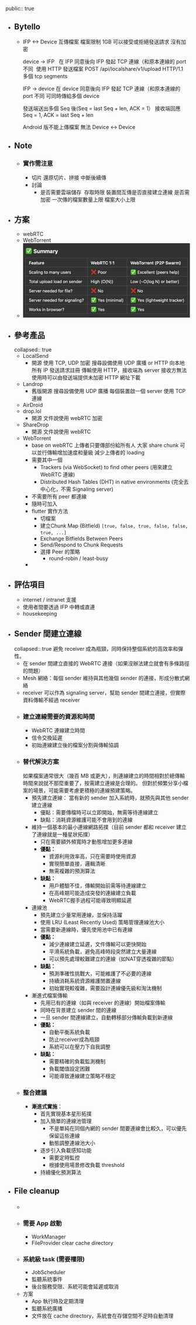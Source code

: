 public:: true

- ## Bytello
	- IFP <-> Device 互傳檔案
	  檔案限制 1GB
	  可以接受或拒絕發送請求
	  沒有加密
	  
	  device -> IFP  	在 IFP 同意後向 IFP 發起 TCP 連線（和原本連線的 port 不同 	使用 HTTP 發送檔案 POST /api/localshare/v1/upload HTTP/1.1  	多個 tcp segments
	  
	  IFP -> device
	  	在 device 同意後向 IFP 發起 TCP 連線（和原本連線的 port 不同
	  	可同時傳給多個 device
	  
	  發送端送出多個 Seq 後(Seq = last Seq + len, ACK = 1）
	  接收端回應 Seq = 1, ACK = last Seq + len
	  
	  Android 版不能上傳檔案
	  無法 Device <-> Device
- ## Note
	- ### 實作需注意
		- 切片
		  還原切片、拼接
		  中斷後續傳
		- 討論
			- 是否需要雲端儲存 	存取時限
			  裝置間互傳是否直接建立連線
			  是否需加密
			  一次傳的檔案數量上限
			  檔案大小上限
- ## 方案
	- webRTC
	- WebTorrent
	- ![image.png](../assets/image_1743577154099_0.png)
- ## 參考產品
  collapsed:: true
	- LocalSend
		- 開源
		  使用 TCP, UDP
		  加密
		  搜尋設備使用 UDP 廣播 or HTTP 向本地所有 IP 發送請求註冊
		  傳輸使用 HTTP，接收端為 server
		  接收方無法使用時可以由發送端提供未加密 HTTP 網址下載
	- Landrop
		- 舊版開源
		  搜尋設備使用 UDP 廣播
		  每個裝置啟一個 server 使用 TCP 連線
	- AirDroid
	- drop.lol
		- 開源
		  文件說使用 webRTC
		  加密
	- ShareDrop
		- 開源
		  文件說使用 webRTC
	- WebTorrent
		- base on webRTC
		  上傳者只要傳部份給所有人
		  大家 share chunk
		  可以並行傳輸增加速度和量級
		  減少上傳者的 loading
		- 需要其中一個
			- Trackers (via WebSocket) to find other peers (用來建立 WebRTC 連線)
			- Distributed Hash Tables (DHT) in native environments (完全去中心化，不需 Signaling server)
		- 不需要所有 peer 都連線
		- 隨時可加入
		- flutter 實作方法
			- 切檔案
			- 建立Chunk Map (Bitfield)
			  `[true, false, true, false, false, true, ...]`
			- Exchange Bitfields Between Peers
			- Send/Respond to Chunk Requests
			- 選擇 Peer 的策略
				- round-robin / least-busy
		-
- ## 評估項目
	- internet / intranet 支援
	- 使用者間要透過 IFP 中轉或直連
	- housekeeping
- ## Sender 間建立連線
  collapsed:: true
  避免 receiver 成為瓶頸，同時保持整個系統的高效率和彈性。
	- 在 sender 間建立直接的 WebRTC 連接（如果沒辦法建立就會有多條路徑的問題）
	- Mesh 網絡：每個 sender 維持與其他幾個 sender 的連接，形成分散式網絡
	- receiver 可以作為 signaling server，幫助 sender 間建立連接，但實際資料傳輸不經過 receiver
	- ### 建立連線需要的資源和時間
		- WebRTC 連線建立時間
		- 信令交換延遲
		- 初始連線建立後的檔案分割與傳輸協調
	- ### 替代解決方案
	  如果檔案通常很大（幾百 MB 或更大），則連線建立的時間相對於總傳輸時間來說就不那麼重要了，按需建立連線是合理的。
	  但對於頻繁分享小檔案的場景，可能需要考慮更積極的連線預建策略。
		- 預先建立連線：
		  當有新的 sender 加入系統時，就預先與其他 sender 建立連線
			- 優點：需要傳檔時可以立即開始，無需等待連線建立
			- 缺點：消耗資源維護可能不會用到的連線
		- 維持一個基本的最小連線網路拓撲（目前 sender 都和 receiver 建立了連線就是一種星狀拓撲）
			- 只在需要額外頻寬時才動態增加更多連線
			- **優點：**
				- 資源利用效率高，只在需要時使用資源
				- 實現簡單直接，邏輯清晰
				- 無需複雜的預測算法
			- **缺點：**
				- 用戶體驗不佳，傳輸開始前需等待連線建立
				- 在高峰期可能造成突發的連線建立負載
				- WebRTC握手過程可能導致明顯延遲
		- 連線池
			- 預先建立少量常用連線，並保持活躍
			- 使用 LRU (Least Recently Used) 策略管理連線池大小
			- 當需要新連線時，優先使用池中已有連線
			- **優點：**
				- 減少連線建立延遲，文件傳輸可以更快開始
				- 平滑系統負載，避免高峰時段突然建立大量連線
				- 可以預先處理較難建立的連線（如NAT穿透複雜的節點）
			- **缺點：**
				- 預測準確性挑戰大，可能維護了不必要的連線
				- 持續消耗系統資源維護閒置連線
				- 初始實現較複雜，需要設計連線優先級和淘汰機制
		- 漸進式檔案傳輸
			- 先用已有的連線（如與 receiver 的連線）開始檔案傳輸
			- 同時在背景建立 sender 間的連線
			- 一旦 sender 間連線建立，自動轉移部分傳輸負載到新連線
			- **優點：**
				- 自動平衡系統負載
				- 防止receiver成為瓶頸
				- 系統可以在壓力下自我調整
			- **缺點：**
				- 需要精確的負載監測機制
				- 負載閾值設定困難
				- 可能導致連線建立策略不穩定
	- ### 整合建議
		- **漸進式實施**：
			- 首先實現基本星形拓撲
			- 加入簡單的連線池管理
				- 不是單純在同個內網的 sender 間要連線會比較久，可以優先保留這些連線
				- 動態調整連線池大小
			- 逐步引入負載感知功能
				- 需要定時監控
				- 根據使用場景修改負載 threshold
			- 持續優化預測算法
- ## File cleanup
	- ###
	- ### 需要 App 啟動
		- WorkManager
		- FileProvider  clear cache directory
	- ### 系統級 task (需要權限)
		- JobScheduler
		- 監聽系統事件
		- 後台服務受限、系統可能會延遲或取消
	- 方案
		- App 執行時及定期清理
		- 監聽系統廣播
		- 文件放在 cache directory，系統會在存儲空間不足時自動清理